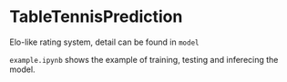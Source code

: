 # TableTennisPrediction

Elo-like rating system, detail can be found in `model` 

`example.ipynb` shows the example of training, testing and inferecing the model.


